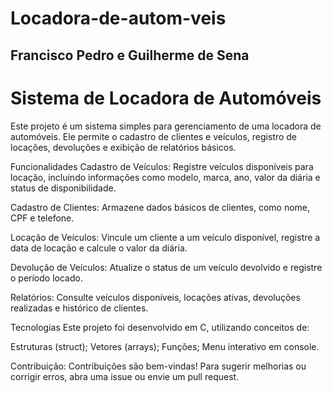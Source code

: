 # Locadora-de-autom-veis
## Francisco Pedro e Guilherme de Sena  

# Sistema de Locadora de Automóveis

Este projeto é um sistema simples para gerenciamento de uma locadora de automóveis. Ele permite o cadastro de clientes e veículos, registro de locações, devoluções e exibição de relatórios básicos.

Funcionalidades
Cadastro de Veículos:
Registre veículos disponíveis para locação, incluindo informações como modelo, marca, ano, valor da diária e status de disponibilidade.

Cadastro de Clientes:
Armazene dados básicos de clientes, como nome, CPF e telefone.

Locação de Veículos:
Vincule um cliente a um veículo disponível, registre a data de locação e calcule o valor da diária.

Devolução de Veículos:
Atualize o status de um veículo devolvido e registre o período locado.

Relatórios:
Consulte veículos disponíveis, locações ativas, devoluções realizadas e histórico de clientes.

Tecnologias
Este projeto foi desenvolvido em C, utilizando conceitos de:

Estruturas (struct);
Vetores (arrays);
Funções;
Menu interativo em console.

Contribuição: 
Contribuições são bem-vindas! Para sugerir melhorias ou corrigir erros, abra uma issue ou envie um pull request.
